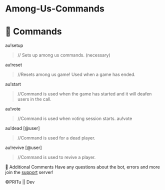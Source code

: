 # Among-Us-Commands

# 📜 Commands


au!setup
> // Sets up among us commands. (necessary)

au!reset
> //Resets among us game! Used when a game has ended.

au!start
> //Command is used when the game has started and it will deafen users in the call.

au!vote 
> //Command is used when voting session starts.
au!vote

au!dead [@user]
> //Command is used for a dead player.

au!revive [@user]
> //Command is used to revive a player.

🎫 Additional Comments
Have any questions about the bot, errors and more join the [support](https://discord.gg/ujJH8P4Uzj) server!

©PRITu || Dev
